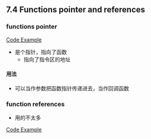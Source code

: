 ## 7.4 Functions pointer and references

### functions pointer
[Code Example](../../suet/chapter7/fun_pointer.cpp)

- 是个指针，指向了函数
  - 指向了指令区的地址

#### 用法

- 可以当作参数把函数指针传递进去，当作回调函数

### function references
- 用的不太多

[Code Example](../../suet/chapter7/fun_references.cpp)


